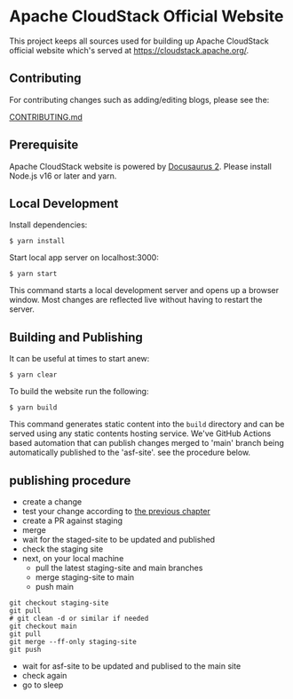 # Apache CloudStack Official Website

This project keeps all sources used for building up Apache CloudStack
official website which's served at https://cloudstack.apache.org/.

## Contributing

For contributing changes such as adding/editing blogs, please see the:

[CONTRIBUTING.md](./CONTRIBUTING.md)

## Prerequisite

Apache CloudStack website is powered by [Docusaurus 2](https://docusaurus.io/).
Please install Node.js v16 or later and yarn.

## Local Development

Install dependencies:

```
$ yarn install
```

Start local app server on localhost:3000:

```
$ yarn start
```

This command starts a local development server and opens up a browser window.
Most changes are reflected live without having to restart the server.

## <a name="building-and-publishing">Building and Publishing</a>

It can be useful at times to start anew:

```
$ yarn clear
```

To build the website run the following:

```
$ yarn build
```

This command generates static content into the `build` directory and can be
served using any static contents hosting service. We've GitHub Actions based
automation that can publish changes merged to 'main' branch being automatically
published to the 'asf-site'. see the procedure below.


## publishing procedure

- create a change
- test your change according to [the previous chapter](#building-and-publishing)
- create a PR against staging
- merge
- wait for the staged-site to be updated and published
- check the staging site
- next, on your local machine
  - pull the latest staging-site and main branches
  - merge staging-site to main
  - push main
```
git checkout staging-site
git pull
# git clean -d or similar if needed
git checkout main
git pull
git merge --ff-only staging-site
git push
```
- wait for asf-site to be updated and publised to the main site
- check again
- go to sleep
